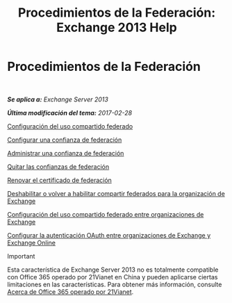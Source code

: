 ﻿---
title: 'Procedimientos de la Federación: Exchange 2013 Help'
TOCTitle: Procedimientos de la Federación
ms:assetid: 124d7253-095c-428e-b8f7-f43a9a2d0150
ms:mtpsurl: https://technet.microsoft.com/es-es/library/JJ676768(v=EXCHG.150)
ms:contentKeyID: 49895482
ms.date: 05/22/2018
mtps_version: v=EXCHG.150
ms.translationtype: MT
---

# Procedimientos de la Federación

 

_**Se aplica a:** Exchange Server 2013_

_**Última modificación del tema:** 2017-02-28_

[Configuración del uso compartido federado](configure-federated-sharing-exchange-2013-help.md)

[Configurar una confianza de federación](configure-a-federation-trust-exchange-2013-help.md)

[Administrar una confianza de federación](manage-a-federation-trust-exchange-2013-help.md)

[Quitar las confianzas de federación](remove-a-federation-trust-exchange-2013-help.md)

[Renovar el certificado de federación](renew-the-federation-certificate-exchange-2013-help.md)

[Deshabilitar o volver a habilitar compartir federados para la organización de Exchange](disable-or-re-enable-federated-sharing-for-your-exchange-organization-exchange-2013-help.md)

[Configuración del uso compartido federado entre organizaciones de Exchange](configuring-federated-sharing-between-exchange-organizations-exchange-2013-help.md)

[Configurar la autenticación OAuth entre organizaciones de Exchange y Exchange Online](configure-oauth-authentication-between-exchange-and-exchange-online-organizations-exchange-2013-help.md)


> [!IMPORTANT]
> Esta característica de Exchange Server 2013 no es totalmente compatible con Office 365 operado por 21Vianet en China y pueden aplicarse ciertas limitaciones en las características. Para obtener más información, consulte <A href="https://go.microsoft.com/fwlink/?linkid=313640">Acerca de Office 365 operado por 21Vianet</A>.


